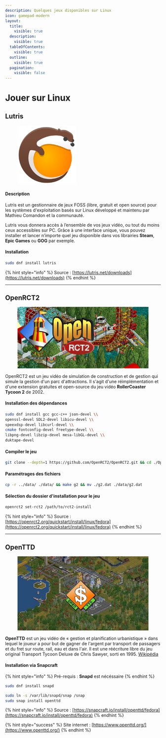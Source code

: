```yaml
---
description: Quelques jeux disponibles sur Linux
icon: gamepad-modern
layout:
  title:
    visible: true
  description:
    visible: true
  tableOfContents:
    visible: true
  outline:
    visible: true
  pagination:
    visible: false
---
```


# Jouer sur Linux

## Lutris

####

<figure><img src="../../.gitbook/assets/Lutris_Game_Platform_(Logo).png" alt="" width="188"><figcaption></figcaption></figure>

#### Description

Lutris est un gestionnaire de jeux FOSS (libre, gratuit et open source) pour les systèmes d'exploitation basés sur Linux développé et maintenu par Mathieu Comandon et la communauté.&#x20;

Lutris vous donnera accès à l’ensemble de vos jeux vidéo, ou tout du moins ceux accessibles sur PC. Grâce à une interface unique, vous pouvez installer et lancer n’importe quel jeu disponible dans vos librairies **Steam**, **Epic Games** ou **GOG** par exemple.

#### Installation

```bash
sudo dnf install lutris
```

{% hint style="info" %}
Source : [https://lutris.net/downloads](https://lutris.net/downloads)
{% endhint %}

***

## OpenRCT2

<figure><img src="../../.gitbook/assets/OpenRCT2-Game-Logo.png" alt=""><figcaption></figcaption></figure>

OpenRCT2 est un jeu vidéo de simulation de construction et de gestion qui simule la gestion d'un parc d'attractions. Il s'agit d'une réimplémentation et d'une extension gratuites et open-source du jeu vidéo **RollerCoaster Tycoon 2** de 2002.

#### Installation des dépendances

```bash
sudo dnf install gcc gcc-c++ json-devel \\
openssl-devel SDL2-devel libicu-devel \\
speexdsp-devel libcurl-devel \\
cmake fontconfig-devel freetype-devel \\
libpng-devel libzip-devel mesa-libGL-devel \\
duktape-devel
```

#### Compiler le jeu

```bash
git clone --depth=1 https://github.com/OpenRCT2/OpenRCT2.git && cd ./OpenRCT2 && mkdir build && cd build && cmake ../ && make
```

#### Paramétrages des fichiers

```bash
cp -r ../data/ ./data/ && make g2 && mv ./g2.dat ./data/g2.dat
```

#### Sélection du dossier d'installation pour le jeu

```bash
openrct2 set-rct2 /path/to/rct2-install
```

{% hint style="info" %}
Source : [https://openrct2.org/quickstart/install/linux/fedora](https://openrct2.org/quickstart/install/linux/fedora)
{% endhint %}

***

## OpenTTD

<figure><img src="../../.gitbook/assets/openttd.jpg" alt=""><figcaption></figcaption></figure>

**OpenTTD** est un jeu vidéo de « gestion et planification urbanistique » dans lequel le joueur a pour but de gagner de l'argent par transport de passagers et du fret sur route, rail, eau et dans l'air. Il est une réécriture libre du jeu original Transport Tycoon Deluxe de Chris Sawyer, sorti en 1995. [Wikipédia](https://fr.wikipedia.org/wiki/OpenTTD)

#### Installation via Snapcraft

{% hint style="info" %}
Pré-requis : **Snapd** est nécéssaire
{% endhint %}

```bash
sudo dnf install snapd
```

```bash
sudo ln -s /var/lib/snapd/snap /snap
sudo snap install openttd
```

{% hint style="info" %}
Source : [https://snapcraft.io/install/openttd/fedora](https://snapcraft.io/install/openttd/fedora)
{% endhint %}

{% hint style="success" %}
Site internet : [https://www.openttd.org/](https://www.openttd.org/)
{% endhint %}

